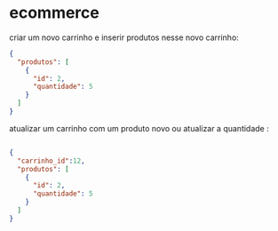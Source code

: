 # ecommerce
criar um novo carrinho e inserir produtos nesse novo carrinho:

```json
{
  "produtos": [
    {
      "id": 2,
      "quantidade": 5
    }
  ]
}

```



atualizar um carrinho com um produto novo ou atualizar a quantidade :

```json

{
  "carrinho_id":12,
  "produtos": [
    {
      "id": 2,
      "quantidade": 5
    }
  ]
}


```
